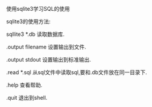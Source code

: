 使用sqlite3学习SQL的使用

sqlite3的使用方法:

sqllite3 *.db 读取数据库.

.output  filename 设置输出到文件.

.output stdout 设置输出到标准输出.

.read *.sql 从sql文件中读取sql,要和.db文件放在同一目录下.

.help 查看帮助.

.quit 退出到shell.
